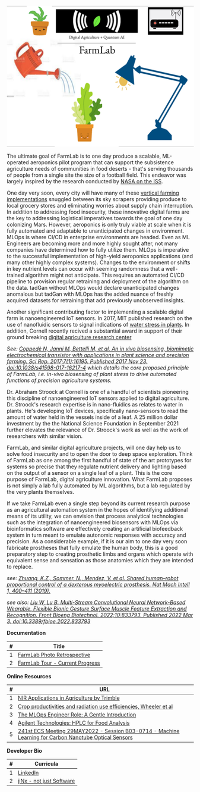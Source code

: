 ![FarmLab](https://github.com/Automated-Aeroponics-Innovations/FarmLab/blob/main/FarmLab%20%20Front%20Page.svg)

The ultimate goal of FarmLab is to one day produce a scalable, ML-operated aeroponics pilot program that can support the subsistence agriculture needs of communities in food deserts - that's serving thousands of people from a single site the size of a football field.  This endeavor was largely inspired by the research conducted by [NASA on the ISS](https://www.nasa.gov/content/growing-plants-in-space).


One day very soon, every city will have many of these [vertical farming implementations](https://verticalharvestfarms.com/) snuggled between its sky scrapers providing produce to local grocery stores and eliminating worries about supply chain interruption.  In addition to addressing food insecurity, these innovative digital farms are the key to addressing logistical imperatives towards the goal of one day colonizing Mars.  However, aeroponics is only truly viable at scale when it is fully automated and adaptable to unanticipated changes in environment. MLOps is where CI/CD in enterprise environments are headed.  Even as ML Engineers are becoming more and more highly sought after, not many companies have determined how to fully utilize them.  MLOps is imperative to the successful implementation of high-yield aeroponics applications (and many other highly complex systems).  Changes to the environment or shifts in key nutrient levels can occur with seeming randomness that a well-trained algorithm might not anticipate.  This requires an automated CI/CD pipeline to provision regular retraining and deployment of the algorithm on the data.  tadGan without MLOps would declare unanticipated changes anomalous but tadGan with MLOps has the added nuance of freshly acquired datasets for retraining that add previously unobserved insights.  
 
 
Another significant contributing factor to implementing a scalable digital farm is nanoengineered IoT sensors.  In 2017, MIT published research on the use of nanofluidic sensors to signal indications of [water stress in plants](https://news.mit.edu/2017/sensors-applied-plant-leaves-warn-water-shortage-1108https://pubs.rsc.org/en/Content/ArticleLanding/2017/LC/C7LC00930E#!divAbstract).  In addition, Cornell recently recived a substantial award in support of their ground breaking [digital agriculture research center](https://news.cornell.edu/stories/2021/09/25m-center-will-use-digital-tools-communicate-plants)


*See:  [Coppedè N, Janni M, Bettelli M, et al. An in vivo biosensing, biomimetic electrochemical transistor with applications in plant science and precision farming. Sci Rep. 2017;7(1):16195. Published 2017 Nov 23. doi:10.1038/s41598-017-16217-4](https://www.ncbi.nlm.nih.gov/pmc/articles/PMC5700984/) which details the core proposed principle of FarmLab, i.e. in-vivo biosensing of plant stress to drive automated functions of precision agriculture systems.*

 
Dr. Abraham Stroock at Cornell is one of a handful of scientists pioneering this discipline of nanoengineered IoT sensors applied to digital agriculture.  Dr. Stroock's research expertise is in nano-fluidics as relates to water in plants.  He's developing IoT devices, specifically nano-sensors to read the amount of water held in the vessels inside of a leaf.  A 25 million dollar investment by the the National Science Foundation in September 2021 further elevates the relevance of Dr. Stroock's work as well as the work of researchers with similar vision.  
 

FarmLab, and similar digital agriculture projects, will one day help us to solve food insecurity and to open the door to deep space exploration.  Think of FarmLab as one among the first handful  of state of the art prototypes for systems so precise that they regulate nutrient delivery and lighting based on the output of a sensor on a single leaf of a plant.  This is the core purpose of FarmLab, digital agriculture innovation.  What FarmLab proposes is not simply a lab fully automated by ML algorithms, but a lab regulated by the very plants themselves.  

If we take FarmLab even a single step beyond its current research purpose as an agricultural automation system in the hopes of identifying additional means of its utility, we can envision that process analytical technologies such as the integration of nanoengineered biosensors with MLOps via bioinformatics software are effectively creating an artificial biofeedback system in turn meant to emulate autonomic responses with accuracy and precision.  As a considerable example, if it is our aim to one day very soon fabricate prostheses that fully emulate the human body, this is a good preparatory step to creating prosthetic limbs and organs which operate with equivalent sense and sensation as those anatomies which they are intended to replace.

*see:  [Zhuang, K.Z., Sommer, N., Mendez, V. et al. Shared human–robot proportional control of a dexterous myoelectric prosthesis. Nat Mach Intell 1, 400–411 (2019).](https://doi.org/10.1038/s42256-019-0093-5)*

*see also: [Liu W, Lu B. Multi-Stream Convolutional Neural Network-Based Wearable, Flexible Bionic Gesture Surface Muscle Feature Extraction and Recognition. Front Bioeng Biotechnol. 2022;10:833793. Published 2022 Mar 3. doi:10.3389/fbioe.2022.833793](https://www.ncbi.nlm.nih.gov/pmc/articles/PMC8927293/)*




**Documentation**

| #    |      Title                
|------|---------------------------
| 1    | [FarmLab Photo Retrospective](https://youtu.be/E-TNKgtvq4k)
| 2    | [FarmLab Tour - Current Progress](https://youtube.com/shorts/kHuJHQqgwsg?feature=share)




**Online Resources**

| #   |      URL               
|-----|---------------------------
| 1   | [NIR Applications in Agriculture by Trimble](https://felixinstruments.com/blog/nir-applications-in-agriculture-everything-you-need-to-know-for-2020/)
| 2   | [Crop productivities and radiation use efficiencies, Wheeler et al](https://github.com/Automated-Aeroponics-Innovations/FarmLab/blob/main/Supplemental%20Documents/Adv-Space-Res-2008-Crop-Prod-and-Rad-Use-Eff.pdf)
| 3   | [The MLOps Engineer Role: A Gentle Introduction](https://towardsdatascience.com/the-mlops-engineer-role-a-gentle-introduction-8d94cdc73904)
| 4   | [Agilent Technologies: HPLC for Food Analysis](https://github.com/Automated-Aeroponics-Innovations/FarmLab/blob/main/Supplemental%20Documents/HPLC%20For%20Food%20Analysis%20Agilent%20Technologies.pdf)
| 5   | [241st ECS Meeting 29MAY2022 - Session B03-0714 - Machine Learning for Carbon Nanotube Optical Sensors](https://ecs.confex.com/ecs/241/meetingapp.cgi/Paper/159177)






**Developer Bio**

| #    |      Curricula                
|------|---------------------------
| 1    | [LinkedIn](https://www.linkedin.com/in/anthemrukiya/)
| 2    | [jiNx - not just Software](https://anthemwingate.github.io/jiNx/)

